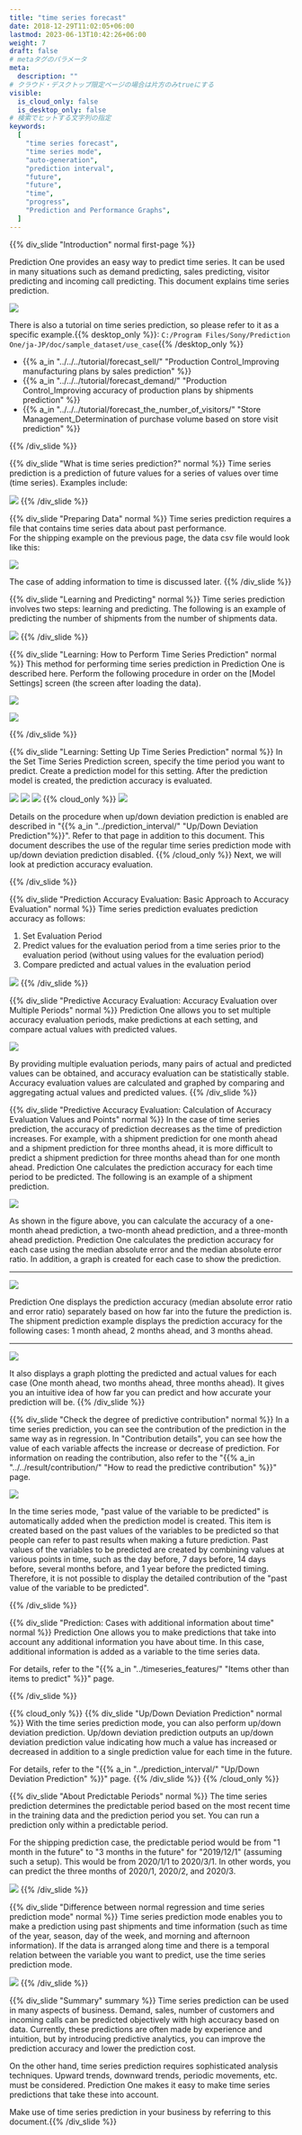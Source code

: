 ```yaml
---
title: "time series forecast"
date: 2018-12-29T11:02:05+06:00
lastmod: 2023-06-13T10:42:26+06:00
weight: 7
draft: false
# metaタグのパラメータ
meta:
  description: ""
# クラウド・デスクトップ限定ページの場合は片方のみtrueにする
visible:
  is_cloud_only: false
  is_desktop_only: false
# 検索でヒットする文字列の指定
keywords:
  [
    "time series forecast",
    "time series mode",
    "auto-generation",
    "prediction interval",
    "future",
    "future",
    "time",
    "progress",
    "Prediction and Performance Graphs",
  ]
---
```


{{% div_slide "Introduction" normal first-page %}}

Prediction One provides an easy way to predict time series.
It can be used in many situations such as demand predicting, sales predicting, visitor predicting and incoming call predicting. This document explains time series prediction.

![](img_en/t_slide2.png)

There is also a tutorial on time series prediction, so please refer to it as a specific example.{{% desktop_only %}}: `C:/Program Files/Sony/Prediction One/ja-JP/doc/sample_dataset/use_case`{{% /desktop_only %}}

- {{% a_in "../../../tutorial/forecast_sell/" "Production Control_Improving manufacturing plans by sales prediction" %}}
- {{% a_in "../../../tutorial/forecast_demand/" "Production Control_Improving accuracy of production plans by shipments prediction" %}}
- {{% a_in "../../../tutorial/forecast_the_number_of_visitors/" "Store Management_Determination of purchase volume based on store visit prediction" %}}

{{% /div_slide %}}

{{% div_slide "What is time series prediction?" normal %}}
Time series prediction is a prediction of future values for a series of values over time (time series). Examples include:

![](img_en/t_slide3.png)
{{% /div_slide %}}

{{% div_slide "Preparing Data" normal %}}
Time series prediction requires a file that contains time series data about past performance.<br/>
For the shipping example on the previous page, the data csv file would look like this:<br/>

![](img_en/t_slide4.png)

The case of adding information to time is discussed later.
{{% /div_slide %}}

{{% div_slide "Learning and Predicting" normal %}}
Time series prediction involves two steps: learning and predicting. The following is an example of predicting the number of shipments from the number of shipments data.

![](img_en/t_slide5.png)
{{% /div_slide %}}

{{% div_slide "Learning: How to Perform Time Series Prediction" normal %}}
This method for performing time series prediction in Prediction One is described here. Perform the following procedure in order on the [Model Settings] screen (the screen after loading the data).

![](img_en/t_slide18.png)

![](img_en/t_slide19.png)

{{% /div_slide %}}

{{% div_slide "Learning: Setting Up Time Series Prediction" normal %}}
In the Set Time Series Prediction screen, specify the time period you want to predict. Create a prediction model for this setting.
After the prediction model is created, the prediction accuracy is evaluated.

![](img_en/t_slide7.png)
![](img_en/t_slide22.png)
![](img_en/t_slide24.png)
{{% cloud_only %}}
![](img_en/t_slide25.png)

Details on the procedure when up/down deviation prediction is enabled are described in "{{% a_in "../prediction_interval/" "Up/Down Deviation Prediction"%}}". Refer to that page in addition to this document. This document describes the use of the regular time series prediction mode with up/down deviation prediction disabled.
{{% /cloud_only %}}
Next, we will look at prediction accuracy evaluation.

{{% /div_slide %}}

{{% div_slide "Prediction Accuracy Evaluation: Basic Approach to Accuracy Evaluation" normal %}}
Time series prediction evaluates prediction accuracy as follows:

1. Set Evaluation Period
2. Predict values for the evaluation period from a time series prior to the evaluation period (without using values for the evaluation period)
3. Compare predicted and actual values in the evaluation period

![](img_en/t_slide8.png)
{{% /div_slide %}}

{{% div_slide "Predictive Accuracy Evaluation: Accuracy Evaluation over Multiple Periods" normal %}}
Prediction One allows you to set multiple accuracy evaluation periods, make predictions at each setting, and compare actual values with predicted values.

![](img_en/t_slide9.png)

By providing multiple evaluation periods, many pairs of actual and predicted values can be obtained, and accuracy evaluation can be statistically stable. Accuracy evaluation values are calculated and graphed by comparing and aggregating actual values and predicted values.
{{% /div_slide %}}

{{% div_slide "Predictive Accuracy Evaluation: Calculation of Accuracy Evaluation Values and Points" normal %}}
In the case of time series prediction, the accuracy of prediction decreases as the time of prediction increases.
For example, with a shipment prediction for one month ahead and a shipment prediction for three months ahead, it is more difficult to predict a shipment prediction for three months ahead than for one month ahead.
Prediction One calculates the prediction accuracy for each time period to be predicted. The following is an example of a shipment prediction.

![](img_en/t_slide10.png)

As shown in the figure above, you can calculate the accuracy of a one-month ahead prediction, a two-month ahead prediction, and a three-month ahead prediction.
Prediction One calculates the prediction accuracy for each case using the median absolute error and the median absolute error ratio.
In addition, a graph is created for each case to show the prediction.

<hr/>

![](img_en/t_slide11.png)

Prediction One displays the prediction accuracy (median absolute error ratio and error ratio) separately based on how far into the future the prediction is.<br/>
The shipment prediction example displays the prediction accuracy for the following cases: 1 month ahead, 2 months ahead, and 3 months ahead.

<hr/>

![](img_en/t_slide12.png)

It also displays a graph plotting the predicted and actual values for each case (One month ahead, two months ahead, three months ahead). It gives you an intuitive idea of how far you can predict and how accurate your prediction will be.
{{% /div_slide %}}

{{% div_slide "Check the degree of predictive contribution" normal %}}
In a time series prediction, you can see the contribution of the prediction in the same way as in regression.
In "Contribution details", you can see how the value of each variable affects the increase or decrease of prediction.
For information on reading the contribution, also refer to the "{{% a_in "../../result/contribution/" "How to read the predictive contribution" %}}" page.

![](img_en/t_slide23.png)

In the time series mode, "past value of the variable to be predicted" is automatically added when the prediction model is created.
This item is created based on the past values of the variables to be predicted so that people can refer to past results when making a future prediction.
Past values of the variables to be predicted are created by combining values at various points in time, such as the day before, 7 days before, 14 days before, several months before, and 1 year before the predicted timing.
Therefore, it is not possible to display the detailed contribution of the "past value of the variable to be predicted".

{{% /div_slide %}}

{{% div_slide "Prediction: Cases with additional information about time" normal %}}
Prediction One allows you to make predictions that take into account any additional information you have about time.
In this case, additional information is added as a variable to the time series data.

For details, refer to the "{{% a_in "../timeseries_features/" "Items other than items to predict" %}}" page.

{{% /div_slide %}}

{{% cloud_only %}}
{{% div_slide "Up/Down Deviation Prediction" normal %}}
With the time series prediction mode, you can also perform up/down deviation prediction. Up/down deviation prediction outputs an up/down deviation prediction value indicating how much a value has increased or decreased in addition to a single prediction value for each time in the future.

For details, refer to the "{{% a_in "../prediction_interval/" "Up/Down Deviation Prediction" %}}" page.
{{% /div_slide %}}
{{% /cloud_only %}}

{{% div_slide "About Predictable Periods" normal %}}
The time series prediction determines the predictable period based on the most recent time in the training data and the prediction period you set.
You can run a prediction only within a predictable period.

For the shipping prediction case, the predictable period would be from "1 month in the future" to "3 months in the future" for "2019/12/1" (assuming such a setup).
This would be from 2020/1/1 to 2020/3/1. In other words, you can predict the three months of 2020/1, 2020/2, and 2020/3.

![](img_en/t_slide16.png)
{{% /div_slide %}}

{{% div_slide "Difference between normal regression and time series prediction mode" normal %}}
Time series prediction mode enables you to make a prediction using past shipments and time information (such as time of the year, season, day of the week, and morning and afternoon information).
If the data is arranged along time and there is a temporal relation between the variable you want to predict, use the time series prediction mode.

![](img_en/t_slide17.png)
{{% /div_slide %}}

{{% div_slide "Summary" summary %}}
Time series prediction can be used in many aspects of business.
Demand, sales, number of customers and incoming calls can be predicted objectively with high accuracy based on data. Currently, these predictions are often made by experience and intuition, but by introducing predictive analytics, you can improve the prediction accuracy and lower the prediction cost.<br/>

On the other hand, time series prediction requires sophisticated analysis techniques. Upward trends, downward trends, periodic movements, etc. must be considered.
Prediction One makes it easy to make time series predictions that take these into account.<br/>

Make use of time series prediction in your business by referring to this document.{{% /div_slide %}}
